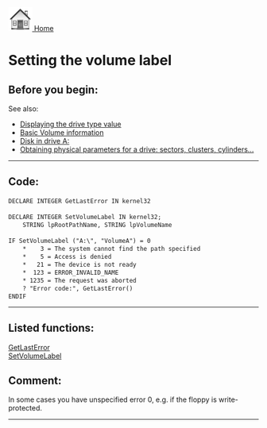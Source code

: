 [<img src="../images/home.png"> Home ](https://github.com/VFPX/Win32API)  

# Setting the volume label

## Before you begin:

See also:  
* [Displaying the drive type value](sample_012.md)  
* [Basic Volume information](sample_098.md)  
* [Disk in drive A:](sample_319.md)  
* [Obtaining physical parameters for a drive: sectors, clusters, cylinders...](sample_101.md)  
  
***  


## Code:
```foxpro  
DECLARE INTEGER GetLastError IN kernel32

DECLARE INTEGER SetVolumeLabel IN kernel32;
	STRING lpRootPathName, STRING lpVolumeName

IF SetVolumeLabel ("A:\", "VolumeA") = 0
	*    3 = The system cannot find the path specified
	*    5 = Access is denied
	*   21 = The device is not ready
	*  123 = ERROR_INVALID_NAME
	* 1235 = The request was aborted
	? "Error code:", GetLastError()
ENDIF  
```  
***  


## Listed functions:
[GetLastError](../libraries/kernel32/GetLastError.md)  
[SetVolumeLabel](../libraries/kernel32/SetVolumeLabel.md)  

## Comment:
In some cases you have unspecified error 0, e.g. if the floppy is write-protected.  
  
***  

